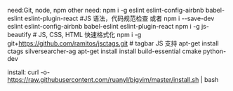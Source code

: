 need:Git, node, npm
other need:
npm i -g eslint eslint-config-airbnb babel-eslint eslint-plugin-react #JS 语法，代码规范检查
或者
npm i --save-dev eslint eslint-config-airbnb babel-eslint eslint-plugin-react
npm i -g js-beautify # JS, CSS, HTML 快速格式化
npm i -g git+https://github.com/ramitos/jsctags.git # tagbar JS 支持
apt-get install ctags silversearcher-ag
apt-get install install build-essential cmake python-dev


install:
curl -o- https://raw.githubusercontent.com/ruanyl/bigvim/master/install.sh | bash

